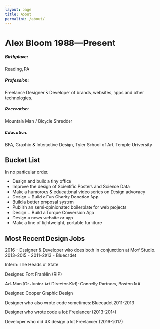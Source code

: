 ```yaml
---
layout: page
title: About
permalink: /about/
---
```


# Alex Bloom 1988—Present


##### Birthplace:
Reading, PA

##### Profession:
Freelance Designer & Developer of brands, websites, apps and other technologies.

##### Recreation:
Mountain Man / Bicycle Shredder

##### Education:
BFA, Graphic & Interactive Design, Tyler School of Art, Temple University


## Bucket List

In no particular order.

- Design and build a tiny office
- Improve the design of Scientific Posters and Science Data
- Make a humorous & educational video series on Design advocacy
- Design + Build a Fun Charity Donation App
- Build a better proposal system
- Publish an semi-opinionated boilerplate for web projects
- Design + Build a Torque Conversion App
- Design a news website or app
- Make a line of lightweight, portable furniture




## Most Recent Design Jobs

2016 - Designer & Developer who does both in conjunction at Morf Studio.
2013&ndash;2015 -
2011&ndash;2013 - Bluecadet

Intern: The Heads of State

Designer: Fort Franklin (RIP)

Ad-Man (Or Junior Art Director-Kid): Connelly Partners, Boston MA

Designer: Cooper Graphic Design

Designer who also wrote code sometimes:
Bluecadet 2011-2013

Designer who wrote code a lot:
Freelancer
(2013-2014)

Developer who did UX design a lot
Freelancer
(2016-2017)
